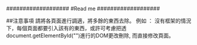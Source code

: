 ###################
#Read me
###################

##注意事項
請將各頁面進行調適，將多餘的東西去除。
例如 ：  沒有框架的情況下，每個頁面都要引入該有的東西，或許可考慮把透document.getElementById("")進行的DOM更改刪除,
而直接修改頁面。